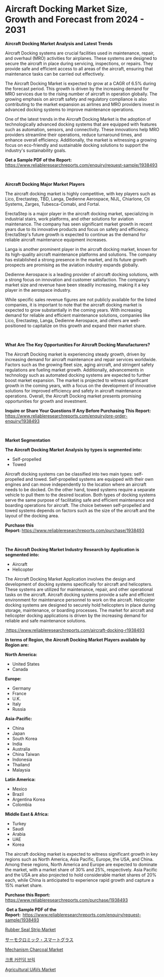 <p><h1>Aircraft Docking Market Size, Growth and Forecast from 2024 - 2031</h1></p><p><strong>Aircraft Docking Market Analysis and Latest Trends</strong></p>
<p><p>Aircraft Docking systems are crucial facilities used in maintenance, repair, and overhaul (MRO) activities for airplanes. These systems are designed to secure the aircraft in place during servicing, inspections, or repairs. They provide safe and efficient access to all areas of the aircraft, ensuring that maintenance tasks can be carried out effectively.</p><p>The Aircraft Docking Market is expected to grow at a CAGR of 6.5% during the forecast period. This growth is driven by the increasing demand for MRO services due to the rising number of aircraft in operation globally. The growing emphasis on aircraft safety and regulatory compliance is also contributing to the market expansion as airlines and MRO providers invest in advanced docking systems to improve maintenance operations.</p><p>One of the latest trends in the Aircraft Docking Market is the adoption of technologically advanced docking systems that are equipped with features such as automation, sensors, and connectivity. These innovations help MRO providers streamline their operations, reduce turnaround times, and enhance overall efficiency. Additionally, the market is witnessing a growing focus on eco-friendly and sustainable docking solutions to support the industry's sustainability goals.</p></p>
<p><strong>Get a Sample PDF of the Report:&nbsp;</strong> <a href="https://www.reliableresearchreports.com/enquiry/request-sample/1938493">https://www.reliableresearchreports.com/enquiry/request-sample/1938493</a></p>
<p>&nbsp;</p>
<p><strong>Aircraft Docking Major Market Players</strong></p>
<p><p>The aircraft docking market is highly competitive, with key players such as Lico, Erectastep, TBD, Langa, Dedienne Aerospace, NIJL, Chiarlone, Cti Systems, Zarges, Tubesca-Comabi, and Fortal. </p><p>ErectaStep is a major player in the aircraft docking market, specializing in industrial stairs, work platforms, and other solutions for aviation maintenance. The company has seen significant market growth in recent years due to its innovative products and focus on safety and efficiency. ErectaStep's future growth is expected to continue as the demand for reliable aircraft maintenance equipment increases.</p><p>Langa is another prominent player in the aircraft docking market, known for its high-quality aircraft maintenance platforms and solutions. The company has established a strong presence in the market, and its future growth prospects are promising as the aviation industry expands globally.</p><p>Dedienne Aerospace is a leading provider of aircraft docking solutions, with a strong focus on innovation and customer satisfaction. The company's market size and revenue have been steadily increasing, making it a key player in the aerospace industry.</p><p>While specific sales revenue figures are not publicly available for the listed companies, it is important to note that the aircraft docking market is expected to grow substantially in the coming years. With increasing demand for reliable and efficient maintenance solutions, companies like Lico, Erectastep, Langa, Dedienne Aerospace, and others are well-positioned to capitalize on this growth and expand their market share.</p></p>
<p>&nbsp;</p>
<p><strong>What Are The Key Opportunities For Aircraft Docking Manufacturers?</strong></p>
<p><p>The Aircraft Docking market is experiencing steady growth, driven by increasing demand for aircraft maintenance and repair services worldwide. Factors such as the growing fleet size, aging aircraft, and stringent safety regulations are fueling market growth. Additionally, advancements in technology such as automated docking systems are expected to further boost market expansion. The market is projected to witness significant growth in the coming years, with a focus on the development of innovative solutions for improved efficiency and safety in aircraft maintenance operations. Overall, the Aircraft Docking market presents promising opportunities for growth and investment.</p></p>
<p><strong>Inquire or Share Your Questions If Any Before Purchasing This Report:</strong> <a href="https://www.reliableresearchreports.com/enquiry/pre-order-enquiry/1938493">https://www.reliableresearchreports.com/enquiry/pre-order-enquiry/1938493</a></p>
<p>&nbsp;</p>
<p><strong>Market Segmentation</strong></p>
<p><strong>The Aircraft Docking Market Analysis by types is segmented into:</strong></p>
<p><ul><li>Self-propelled</li><li>Towed</li></ul></p>
<p><p>Aircraft docking systems can be classified into two main types: self-propelled and towed. Self-propelled systems are equipped with their own engines and can move independently to the location where an aircraft needs to be docked. On the other hand, towed systems require a separate vehicle to pull them to the desired location. Both types of docking systems serve the same purpose of facilitating safe and efficient maintenance and boarding operations for aircraft. The choice between self-propelled and towed systems depends on factors such as the size of the aircraft and the layout of the docking area.</p></p>
<p><strong>Purchase this Report:&nbsp;</strong><a href="https://www.reliableresearchreports.com/purchase/1938493">https://www.reliableresearchreports.com/purchase/1938493</a></p>
<p>&nbsp;</p>
<p><strong>The Aircraft Docking Market Industry Research by Application is segmented into:</strong></p>
<p><ul><li>Aircraft</li><li>Helicopter</li></ul></p>
<p><p>The Aircraft Docking Market Application involves the design and development of docking systems specifically for aircraft and helicopters. These systems are utilized for maintenance, repair, and other operational tasks on the aircraft. Aircraft docking systems provide a safe and efficient environment for maintenance personnel to work on the aircraft. Helicopter docking systems are designed to securely hold helicopters in place during storage, maintenance, or boarding processes. The market for aircraft and helicopter docking applications is driven by the increasing demand for reliable and safe maintenance solutions.</p></p>
<p><a href="https://www.reliableresearchreports.com/aircraft-docking-r1938493">&nbsp;https://www.reliableresearchreports.com/aircraft-docking-r1938493</a></p>
<p><strong>In terms of Region, the Aircraft Docking Market Players available by Region are:</strong></p>
<p>
    <p> <strong> North America: </strong>
        <ul>
            <li>United States</li>
            <li>Canada</li>
        </ul>
        </p> 
    <p> <strong> Europe: </strong>
        <ul>
            <li>Germany</li>
            <li>France</li>
            <li>U.K.</li>
            <li>Italy</li>
            <li>Russia</li>
        </ul>
        </p> 
    <p> <strong> Asia-Pacific: </strong>
        <ul>
            <li>China</li>
            <li>Japan</li>
            <li>South Korea</li>
            <li>India</li>
            <li>Australia</li>
            <li>China Taiwan</li>
            <li>Indonesia</li>
            <li>Thailand</li>
            <li>Malaysia</li>
        </ul>
        </p> 
    <p> <strong> Latin America: </strong>
        <ul>
            <li>Mexico</li>
            <li>Brazil</li>
            <li>Argentina Korea</li>
            <li>Colombia</li>
        </ul>
        </p> 
    <p> <strong> Middle East & Africa: </strong>
        <ul>
            <li>Turkey</li>
            <li>Saudi</li>
            <li>Arabia</li>
            <li>UAE</li>
            <li>Korea</li>
        </ul>
    </p>
    </p>
<p><p>The aircraft docking market is expected to witness significant growth in key regions such as North America, Asia Pacific, Europe, the USA, and China. Among these regions, North America and Europe are expected to dominate the market, with a market share of 30% and 25%, respectively. Asia Pacific and the USA are also projected to hold considerable market shares of 20% each, while China is anticipated to experience rapid growth and capture a 15% market share.</p></p>
<p><strong>Purchase this Report: </strong><a href="https://www.reliableresearchreports.com/purchase/1938493">https://www.reliableresearchreports.com/purchase/1938493</a></p>
<p>&nbsp;<strong>Get a Sample PDF of the Report:&nbsp;&nbsp;</strong><a href="https://www.reliableresearchreports.com/enquiry/request-sample/1938493">https://www.reliableresearchreports.com/enquiry/request-sample/1938493</a></p>
<p><strong></strong></p>
<p><p><a href="https://www.linkedin.com/pulse/rubber-seal-strip-market-provides-comprehensive-analysis-including-7qr8c?trackingId=%2BhNaK%2BtXvRfwt%2B5IasVKQA%3D%3D">Rubber Seal Strip Market</a></p><p><a href="https://github.com/EstelWisozk1/Market-Research-Report-List-1/blob/main/475413131293.md">サーモクロミック・スマートグラス</a></p><p><a href="https://issuu.com/reportprime-2/docs/mechanism-charcoal-market-size-2030.pptx">Mechanism Charcoal Market</a></p><p><a href="https://github.com/GabrielBlanda5656/Market-Research-Report-List-1/blob/main/617798428772.md">크롬 커런덤 브릭</a></p><p><a href="https://github.com/lubmix/Market-Research-Report-List-2/blob/main/agricultural-uavs-market.md">Agricultural UAVs Market</a></p></p>